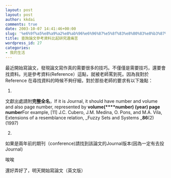 ```yaml
---
layout: post
layout: post
author: kkdai
comments: true
date: 2003-10-07 14:41:46+00:00
slug: '%e6%9f%a5%e8%a9%a2%e8%ab%96%e6%96%87%e5%8f%83%e8%80%83%e8%b3%87%e6%96%99%e6%af%94%e8%b5%b7%e7%a0%94%e7%a9%b6%e9%82%84%e7%97%9b%e8%8b%a6'
title: 查詢論文參考資料比起研究還痛苦
wordpress_id: 27
categories:
- 我的生活
---
```


最近開始寫論文，發現論文寫作真的需要很多的技巧。不僅僅是需要技巧，還要會找資料。光是參考資料(Reference）這點，就被老師罵到死。因為我對於Reference 在尋找資料的時候不夠仔細，對於那些老師的要求有以下幾點：






  
  1. 
    

文獻出處請附**完整全名**，If
    it is Journal, it should have number and volume and also page number,
    represented by **volume(****number)
    (year) page number**For
    example, [11] J.C. Cubero, J.M. Medina, O. Pons,
    and M.A. Vila, Extensions of a resemblance relation, _Fuzzy
    Sets and Systems _**86**(2)
    (1997)

  
  2. 
    

如果是兩年前的期刊（conference)請找到該論文的Journal版本(因為一定有去投Journal)





唉唉

還好弄好了，明天開始寫論文（英文版）
